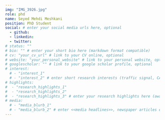 ```yaml
---
img: "IMG_3926.jpg"
role: phd
name: Seyed Mehdi Meshkani
position: PhD Student
social: # enter your social media urls here, optional
  - github:
  - linkedin:
  - twitter:
# status: ""
# bio: "" # enter your short bio here (markdown format compatible)
# cv: "your_cv_url" # link to your CV online, optional
# website: "your_personal_website" # link to your personal website, optional
# googlescholar: "" # link to your google scholar profile, optional
# interest:
  # - "interest_1"
  # - "interest_2" # enter short research interests (traffic signal, CAV, etc.), optional
# highlights:
#  - "research_highlights_1"
#  - "research_highlights_2"
#  - "research_highlights_3" # enter your research highlights here (awards, achievements, etc.), optional
# media:
  # - "media_blurb_1"
  # - "media_blurb_2" # enter <<media headlines>>, newspaper articles etc...
---
```


